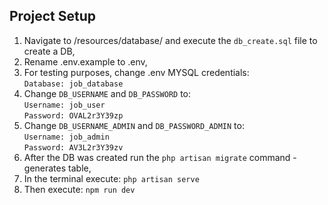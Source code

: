 

## Project Setup

<ol>
<li>Navigate to /resources/database/ and execute the <code>db_create.sql</code> file to create a DB,</li>
<li>Rename .env.example to .env,</li>
<li>For testing purposes, change .env MYSQL credentials:
<br>
<code>Database: job_database</code><br>

</li>

<li>Change <code>DB_USERNAME</code> and <code>DB_PASSWORD</code> to:
<br>
<code>Username: job_user</code><br>
<code>Password: OVAL2r3Y39zp</code><br>
</li>

<li>Change <code>DB_USERNAME_ADMIN</code> and <code>DB_PASSWORD_ADMIN</code> to:
<br>
<code>Username: job_admin</code><br>
<code>Password: AV3L2r3Y39zv</code><br>
</li>
<li>After the DB was created run the <code>php artisan migrate</code> command - generates table,</li>
<li>In the terminal execute: <code>php artisan serve</code></li>
<li>Then execute: <code>npm run dev</code></li>
</ol>
